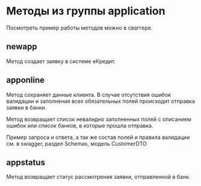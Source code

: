 # Методы из группы application

Посмотреть пример работы методов можно в сваггере.

## newapp

Метод создает заявку в системе еКредит.

## apponline

Метод сохраняет данные клиента. В случае отсутствия ошибок валидации и заполнения всех обязательных полей происходит отправка заявки в банки.

Метод возвращает список невалидно заполненных полей с описанием ошибок или список банков, в которые прошла отправка.

Пример запроса и ответа, а так же состав полей и правила валидации см. в swagger, раздел Schemas, модель CustomerDTO

## appstatus

Метод возвращает статус рассмотрения заявки, отправленной в банк.
